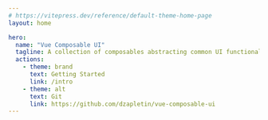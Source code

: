```yaml
---
# https://vitepress.dev/reference/default-theme-home-page
layout: home

hero:
  name: "Vue Composable UI"
  tagline: A collection of composables abstracting common UI functionality, not components
  actions:
    - theme: brand
      text: Getting Started
      link: /intro
    - theme: alt
      text: Git
      link: https://github.com/dzapletin/vue-composable-ui
---
```

